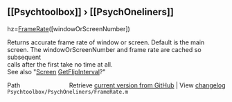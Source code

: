 ## [[Psychtoolbox]] &#8250; [[PsychOneliners]]

hz=[FrameRate](FrameRate)([windowOrScreenNumber])  
  
Returns accurate frame rate of window or screen. Default is the main  
screen. The windowOrScreenNumber and frame rate are cached so subsequent  
calls after the first take no time at all.  
See also "[Screen](Screen) [GetFlipInterval](GetFlipInterval)?"  




<div class="code_header" style="text-align:right;">
  <span style="float:left;">Path&nbsp;&nbsp;</span> <span class="counter">Retrieve <a href=
  "https://raw.github.com/Psychtoolbox-3/Psychtoolbox-3/beta/Psychtoolbox/PsychOneliners/FrameRate.m">current version from GitHub</a> | View <a href=
  "https://github.com/Psychtoolbox-3/Psychtoolbox-3/commits/beta/Psychtoolbox/PsychOneliners/FrameRate.m">changelog</a></span>
</div>
<div class="code">
  <code>Psychtoolbox/PsychOneliners/FrameRate.m</code>
</div>

